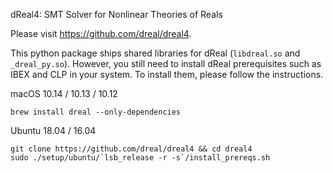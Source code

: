dReal4: SMT Solver for Nonlinear Theories of Reals

Please visit https://github.com/dreal/dreal4.

This python package ships shared libraries for dReal (`libdreal.so`
and `_dreal_py.so`). However, you still need to install dReal
prerequisites such as IBEX and CLP in your system. To install them,
please follow the instructions.

macOS 10.14 / 10.13 / 10.12

    brew install dreal --only-dependencies

Ubuntu 18.04 / 16.04

    git clone https://github.com/dreal/dreal4 && cd dreal4
    sudo ./setup/ubuntu/`lsb_release -r -s`/install_prereqs.sh
